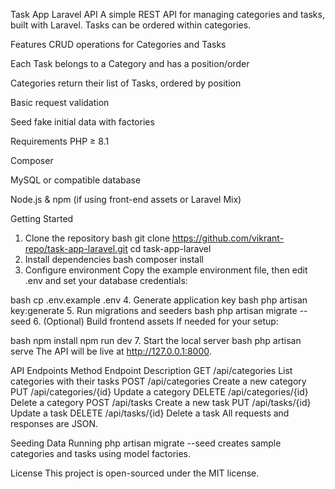 Task App Laravel API
A simple REST API for managing categories and tasks, built with Laravel. Tasks can be ordered within categories.

Features
CRUD operations for Categories and Tasks

Each Task belongs to a Category and has a position/order

Categories return their list of Tasks, ordered by position

Basic request validation

Seed fake initial data with factories

Requirements
PHP ≥ 8.1

Composer

MySQL or compatible database

Node.js & npm (if using front-end assets or Laravel Mix)

Getting Started
1. Clone the repository
bash
git clone https://github.com/vikrant-repo/task-app-laravel.git
cd task-app-laravel
2. Install dependencies
bash
composer install
3. Configure environment
Copy the example environment file, then edit .env and set your database credentials:

bash
cp .env.example .env
4. Generate application key
bash
php artisan key:generate
5. Run migrations and seeders
bash
php artisan migrate --seed
6. (Optional) Build frontend assets
If needed for your setup:

bash
npm install
npm run dev
7. Start the local server
bash
php artisan serve
The API will be live at http://127.0.0.1:8000.

API Endpoints
Method	Endpoint	Description
GET	/api/categories	List categories with their tasks
POST	/api/categories	Create a new category
PUT	/api/categories/{id}	Update a category
DELETE	/api/categories/{id}	Delete a category
POST	/api/tasks	Create a new task
PUT	/api/tasks/{id}	Update a task
DELETE	/api/tasks/{id}	Delete a task
All requests and responses are JSON.

Seeding Data
Running php artisan migrate --seed creates sample categories and tasks using model factories.

License
This project is open-sourced under the MIT license.